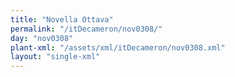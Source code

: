 ```yaml
---
title: "Novella Ottava"
permalink: "/itDecameron/nov0308/"
day: "nov0308"
plant-xml: "/assets/xml/itDecameron/nov0308.xml"
layout: "single-xml"
---
```

